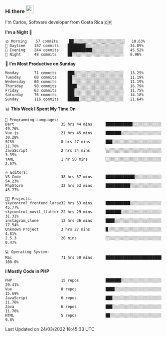 ### Hi there <img src="https://media.giphy.com/media/hvRJCLFzcasrR4ia7z/giphy.gif" width="25px">

I'm Carlos, Software developer from Costa Rica 🇨🇷

<!--START_SECTION:waka-->
**I'm a Night 🦉** 

```text
🌞 Morning    57 commits     ██░░░░░░░░░░░░░░░░░░░░░░░   10.63% 
🌆 Daytime    187 commits    ████████░░░░░░░░░░░░░░░░░   34.89% 
🌃 Evening    244 commits    ███████████░░░░░░░░░░░░░░   45.52% 
🌙 Night      48 commits     ██░░░░░░░░░░░░░░░░░░░░░░░   8.96%

```
📅 **I'm Most Productive on Sunday** 

```text
Monday       71 commits     ███░░░░░░░░░░░░░░░░░░░░░░   13.25% 
Tuesday      60 commits     ██░░░░░░░░░░░░░░░░░░░░░░░   11.19% 
Wednesday    60 commits     ██░░░░░░░░░░░░░░░░░░░░░░░   11.19% 
Thursday     90 commits     ████░░░░░░░░░░░░░░░░░░░░░   16.79% 
Friday       63 commits     ███░░░░░░░░░░░░░░░░░░░░░░   11.75% 
Saturday     76 commits     ███░░░░░░░░░░░░░░░░░░░░░░   14.18% 
Sunday       116 commits    █████░░░░░░░░░░░░░░░░░░░░   21.64%

```


📊 **This Week I Spent My Time On** 

```text
💬 Programming Languages: 
Dart                     35 hrs 44 mins      ████████████░░░░░░░░░░░░░   49.76% 
Vue.js                   21 hrs 45 mins      ███████░░░░░░░░░░░░░░░░░░   30.28% 
SCSS                     8 hrs 27 mins       ███░░░░░░░░░░░░░░░░░░░░░░   11.78% 
JavaScript               2 hrs 24 mins       ░░░░░░░░░░░░░░░░░░░░░░░░░   3.35% 
YAML                     1 hr 50 mins        ░░░░░░░░░░░░░░░░░░░░░░░░░   2.57%

🔥 Editors: 
VS Code                  38 hrs 57 mins      █████████████░░░░░░░░░░░░   54.23% 
PhpStorm                 32 hrs 53 mins      ███████████░░░░░░░░░░░░░░   45.77%

🐱‍💻 Projects: 
skycontrol_frontend_larav32 hrs 53 mins      ███████████░░░░░░░░░░░░░░   45.77% 
skycontrol_movil_flutter 22 hrs 29 mins      ███████░░░░░░░░░░░░░░░░░░   31.31% 
instagram_clone          12 hrs 36 mins      ████░░░░░░░░░░░░░░░░░░░░░   17.54% 
Unknown Project          3 hrs 27 mins       █░░░░░░░░░░░░░░░░░░░░░░░░   4.81% 
2.5.3                    20 mins             ░░░░░░░░░░░░░░░░░░░░░░░░░   0.47%

💻 Operating System: 
Mac                      71 hrs 50 mins      █████████████████████████   100.0%

```

**I Mostly Code in PHP** 

```text
PHP                      15 repos            ███████░░░░░░░░░░░░░░░░░░   29.41% 
Vue                      8 repos             ████░░░░░░░░░░░░░░░░░░░░░   15.69% 
JavaScript               6 repos             ███░░░░░░░░░░░░░░░░░░░░░░   11.76% 
Java                     6 repos             ███░░░░░░░░░░░░░░░░░░░░░░   11.76% 
HTML                     5 repos             ██░░░░░░░░░░░░░░░░░░░░░░░   9.8%

```



 Last Updated on 24/03/2022 18:45:33 UTC
<!--END_SECTION:waka-->
